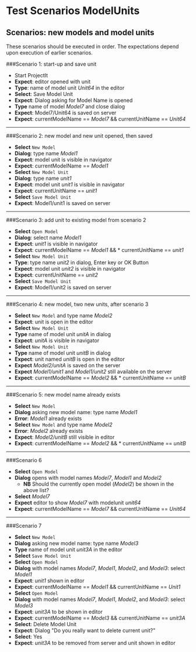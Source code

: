 # Test Scenarios ModelUnits

## Scenarios: new models and model units

These scenarios should be executed in order. The expectations depend upon execution of earlier scenarios.

###Scenario 1: start-up and save unit
* Start ProjectIt
* **Expect**: editor opened with <unnamed> unit  
* **Type**: name of model unit *Unit64* in the editor
* **Select**: Save Model Unit
* **Expect**: Dialog asking for Model Name is opened
* **Type** name of model *Model7* and close dialog
* **Expect**: Model7/Unit64 is saved on server
* **Expect**: currentModelName == *Model7* && currentUnitName == *Unit64*
------
###Scenario 2: new model and new unit opened, then saved
* **Select** `New Model` 
* **Dialog**: type name *Model1*
* **Expect**: <unnamed> model unit is visible in navigator
* **Expect**: currentModelName == *Model1*
* **Select** `New Model Unit`
* **Dialog**: type name *unit1*  
* **Expect**: model unit *unit1* is visible in navigator
* **Expect**: currentUnitName == *unit1*
* **Select** `Save Model Unit`
* **Expect**: Model1/unit1 is saved on server
------
###Scenario 3: add unit to existing model from scenario 2
* **Select** `Open Model`
* **Dialog**: select name *Model1*
* **Expect**: *unit1* is visible in navigator
* **Expect**: currentModelName == *Model1* && * currentUnitName == *unit1*
* **Select** `New Model Unit`
* **Type**: type name *unit2* in dialog, Enter key or OK Button
* **Expect**: model unit *unit2* is visible in navigator
* **Expect**: currentUnitName == *unit2*
* **Select** `Save Model Unit`
* **Expect**: Model1/unit2 is saved on server
------
###Scenario 4: new model, two new units, after scenario 3
* **Select** `New Model` and type name *Model2*
* **Expect**: <unnamed> unit is open in the editor
* **Select** `New Model Unit`
* **Type** name of model unit *unitA* in dialog
* **Expect**: *unitA* is visible in navigator
* **Select** `New Model Unit`
* **Type** name of model unit *unitB* in dialog
* **Expect**: unit named *unitB* is open in the editor
* **Expect** *Model2/unitA* is saved on the server
* **Expect** *Model1/unit1* and *Model1/unit2* still available on the server
* **Expect**: currentModelName == *Model2* && * currentUnitName == *unitB*
------
###Scenario 5: new model name already exists
* **Select** `New Model` 
* **Dialog** asking new model name:  type name *Model1*
* **Error**: *Model1*  already exists
* **Select** `New Model` and type name *Model2*
* **Error**: *Model2* already exists 
* **Expect**: *Model2/unitB* still visible in editor
* **Expect**: currentModelName == *Model2* && * currentUnitName == *unitB*
------
###Scenario 6
* **Select** `Open Model`
* **Dialog** opens with model names *Model7*, *Model1* and *Model2*
  * **NB** Should the currently open model (*Model2*) be shown in the above list?
* **Select** *Model7*
* **Expect** editor to show *Model7* with modelunit *unit64*
* **Expect**: currentModelName == *Model7* && currentUnitName == *Unit64*
------
###Scenario 7
* **Select** `New Model` 
* **Dialog** asking new model name:  type name *Model3*
* **Type** name of model unit *unit3A* in the editor
* **Select** `Save Model Unit`
* **Select** `Open Model`
* **Dialog** with model names *Model7*, *Model1*, *Model2*, and *Model3*: select *Model1*
* **Expect**: *unit1* shown in editor
* **Expect**: currentModelName == *Model1* && currentUnitName == *Unit1*
* **Select** `Open Model`
* **Dialog** with model names *Model7*, *Model1*, *Model2*, and *Model3*: select *Model3* 
* **Expect**: *unit3A* to be shown in editor
* **Expect**: currentModelName == *Model3* && currentUnitName == *unit3A*
* **Select**: Delete Model Unit
* **Expect**: Dialog "Do you really want to delete current unit?"
* **Select**: Yes
* **Expect**: *unit3A* to be removed from server and <unnamed> unit shown in editor

